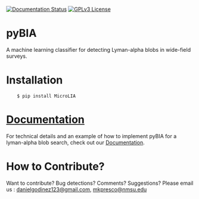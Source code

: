 [![Documentation Status](https://readthedocs.org/projects/pybia/badge/?version=latest)](https://pybia.readthedocs.io/en/latest/?badge=latest)
[![GPLv3 License](https://img.shields.io/badge/License-GPL%20v3-yellow.svg)](https://opensource.org/licenses/LGPL-3.0)


# pyBIA

A machine learning classifier for detecting Lyman-alpha blobs in wide-field surveys.

# Installation

```
    $ pip install MicroLIA
```

# [Documentation](https://pybia.readthedocs.io/en/latest/)

For technical details and an example of how to implement pyBIA for a lyman-alpha blob search, check out our [Documentation](https://pybia.readthedocs.io/en/latest/).


# How to Contribute?

Want to contribute? Bug detections? Comments? Suggestions? Please email us : danielgodinez123@gmail.com, mkpresco@nmsu.edu
